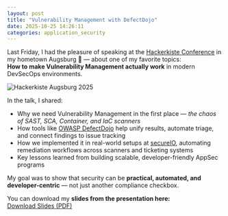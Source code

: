 ```yaml
---
layout: post
title: "Vulnerability Management with DefectDojo"
date: 2025-10-25 14:26:11
categories: application_security
---
```


Last Friday, I had the pleasure of speaking at the [Hackerkiste Conference](https://hackerkiste.de/) in my hometown Augsburg 🥨 — about one of my favorite topics:  
**How to make Vulnerability Management actually work** in modern DevSecOps environments.

![Hackerkiste Augsburg 2025](/images/20251024-hackerkiste.jpg)

In the talk, I shared:
- Why we need Vulnerability Management in the first place — *the chaos of SAST, SCA, Container, and IaC scanners*
- How tools like [OWASP DefectDojo](https://github.com/DefectDojo/django-DefectDojo) help unify results, automate triage, and connect findings to issue tracking  
- How we implemented it in real-world setups at [secureIO](https://www.secure-io.de/), automating remediation workflows across scanners and ticketing systems  
- Key lessons learned from building scalable, developer-friendly AppSec programs

My goal was to show that security can be **practical, automated, and developer-centric** — not just another compliance checkbox.

You can download my **slides from the presentation here:**  
[Download Slides (PDF)](/assets/Hackerkiste_Talk_VulnerabilityManagement.pdf)
